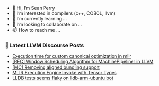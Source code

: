 - 👋 Hi, I’m Sean Perry
- 👀 I’m interested in compilers (c++, COBOL, llvm)
- 🌱 I’m currently learning ...
- 💞️ I’m looking to collaborate on ...
- 📫 How to reach me ...

<!---
s66perry/s66perry is a ✨ special ✨ repository because its `README.md` (this file) appears on your GitHub profile.
You can click the Preview link to take a look at your changes.
--->
### 📕 Latest LLVM Discourse Posts

<!-- DISCOURSE-LLVM:START -->
- [Execution time for custom canonical optimization in mlir](https://discourse.llvm.org/t/execution-time-for-custom-canonical-optimization-in-mlir/79805#post_1)
- [[RFC] Window Scheduling Algorithm for MachinePipeliner in LLVM](https://discourse.llvm.org/t/rfc-window-scheduling-algorithm-for-machinepipeliner-in-llvm/74718#post_15)
- [[MC] Removing aligned bundling support](https://discourse.llvm.org/t/mc-removing-aligned-bundling-support/79518#post_6)
- [MLIR Execution Engine Invoke with Tensor Types](https://discourse.llvm.org/t/mlir-execution-engine-invoke-with-tensor-types/79789#post_2)
- [LLDB tests seems flaky on lldb-arm-ubuntu bot](https://discourse.llvm.org/t/lldb-tests-seems-flaky-on-lldb-arm-ubuntu-bot/79798#post_3)
<!-- DISCOURSE-LLVM:END -->
